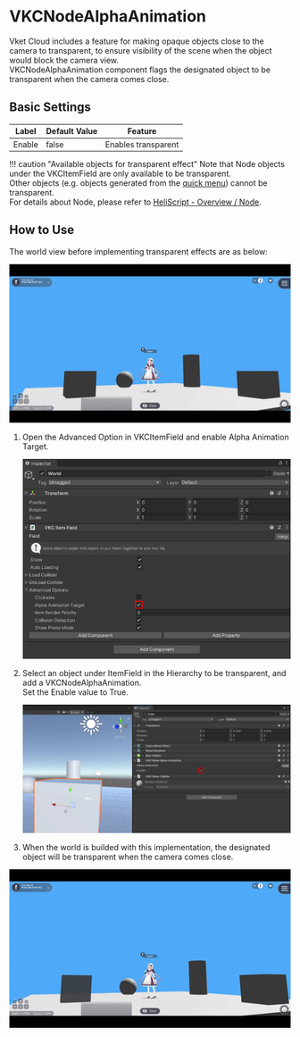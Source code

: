 # VKCNodeAlphaAnimation

Vket Cloud includes a feature for making opaque objects close to the camera to transparent, to ensure visibility of the scene when the object would block the camera view.<br>
VKCNodeAlphaAnimation component flags the designated object to be transparent when the camera comes close.

## Basic Settings

| Label | Default Value | Feature |
| ---- | ---- | ---- |
| Enable | false | Enables transparent |

!!! caution "Available objects for transparent effect"
    Note that Node objects under the VKCItemField are only available to be transparent.<br>
    Other objects (e.g. objects generated from the [quick menu](../../WorldEditingTips/QuickMenu.md)) cannot be transparent.<br>
    For details about Node, please refer to [HeliScript - Overview / Node](../../hs/hs_overview.md#node).

## How to Use

The world view before implementing transparent effects are as below:

![VKCNodeAlphaAnimation_01](img/VKCNodeAlphaAnimation_01.gif)

1. Open the Advanced Option in VKCItemField and enable Alpha Animation Target.

    ![VKCNodeAlphaAnimation_02](img/VKCNodeAlphaAnimation_02.jpg)

1. Select an object under ItemField in the Hierarchy to be transparent, and add a VKCNodeAlphaAnimation.<br>
    Set the Enable value to True.

    ![VKCNodeAlphaAnimation_03](img/VKCNodeAlphaAnimation_03.jpg)

1. When the world is builded with this implementation, the designated object will be transparent when the camera comes close.

![VKCNodeAlphaAnimation_04](img/VKCNodeAlphaAnimation_04.gif)
